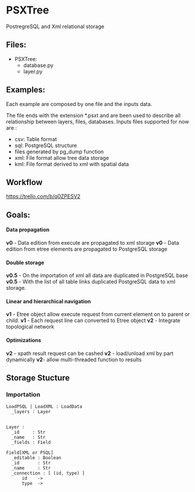 # PSXTree
PostregreSQL and Xml relational storage

## Files:
- PSXTree:
    - database.py
    - layer.py

## Examples:
Each example are composed by one file and the inputs data.

The file  ends with the extension \*.psxt and are been used to describe all relationship between layers, files, databases.
Inputs files supported for now are :
  - csv: Table format
  - sql: PostgreSQL structure
  - files generated by pg_dump function
  - xml: File format allow tree data storage
  - kml: File format derived to xml with spatial data

## Workflow

https://trello.com/b/q0ZPESV2

## Goals:
#### Data propagation
**v0** - Data edition from execute are propagated to xml storage
**v0** - Data edition from etree elements are propagated to PostgreSQL storage
#### Double storage
**v0.5** - On the importation of xml all data are duplicated in PostgreSQL base
**v0.5** - With the list of all table links duplicated PostgreSQL data to xml storage.
#### Linear and hierarchical navigation
**v1** - Etree object allow execute request from current element on to parent or child.
**v1** - Each request line can converted to Etree object
**v2** - Integrate topological network
#### Optimizations
**v2** - xpath result request can be cashed
**v2** - load/unload xml by part dynamically
**v2**- allow multi-threaded function to results

## Storage Stucture
### Importation
```
LoadPSQL | LoadXML : LoadData
  _layers : Layer


Layer :
  _id     : Str
  _name   : Str
  _fields : Field

Field[XML or PSQL]
  _editable : Boolean
  _id       : Str
  _name     : Str
  _connection : [ (id, type) ]
      id    -> 
      type  ->
```
